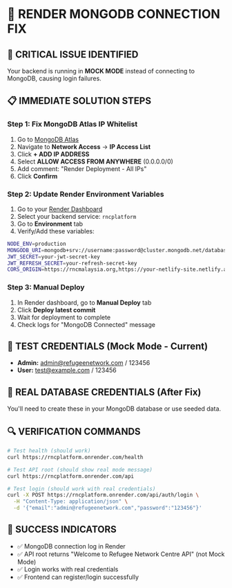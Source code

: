 # 🔧 RENDER MONGODB CONNECTION FIX

## 🚨 CRITICAL ISSUE IDENTIFIED
Your backend is running in **MOCK MODE** instead of connecting to MongoDB, causing login failures.

## 📋 IMMEDIATE SOLUTION STEPS

### Step 1: Fix MongoDB Atlas IP Whitelist
1. Go to [MongoDB Atlas](https://cloud.mongodb.com/)
2. Navigate to **Network Access** → **IP Access List**
3. Click **+ ADD IP ADDRESS**
4. Select **ALLOW ACCESS FROM ANYWHERE** (0.0.0.0/0)
5. Add comment: "Render Deployment - All IPs"
6. Click **Confirm**

### Step 2: Update Render Environment Variables
1. Go to your [Render Dashboard](https://dashboard.render.com/)
2. Select your backend service: `rncplatform`
3. Go to **Environment** tab
4. Verify/Add these variables:

```bash
NODE_ENV=production
MONGODB_URI=mongodb+srv://username:password@cluster.mongodb.net/database?retryWrites=true&w=majority
JWT_SECRET=your-jwt-secret-key
JWT_REFRESH_SECRET=your-refresh-secret-key
CORS_ORIGIN=https://rncmalaysia.org,https://your-netlify-site.netlify.app
```

### Step 3: Manual Deploy
1. In Render dashboard, go to **Manual Deploy** tab
2. Click **Deploy latest commit**
3. Wait for deployment to complete
4. Check logs for "MongoDB Connected" message

## 🧪 TEST CREDENTIALS (Mock Mode - Current)
- **Admin:** admin@refugeenetwork.com / 123456
- **User:** test@example.com / 123456

## 🧪 REAL DATABASE CREDENTIALS (After Fix)
You'll need to create these in your MongoDB database or use seeded data.

## 🔍 VERIFICATION COMMANDS
```bash
# Test health (should work)
curl https://rncplatform.onrender.com/health

# Test API root (should show real mode message)
curl https://rncplatform.onrender.com/api

# Test login (should work with real credentials)
curl -X POST https://rncplatform.onrender.com/api/auth/login \
  -H "Content-Type: application/json" \
  -d '{"email":"admin@refugeenetwork.com","password":"123456"}'
```

## 🎯 SUCCESS INDICATORS
- ✅ MongoDB connection log in Render
- ✅ API root returns "Welcome to Refugee Network Centre API" (not Mock Mode)
- ✅ Login works with real credentials
- ✅ Frontend can register/login successfully
